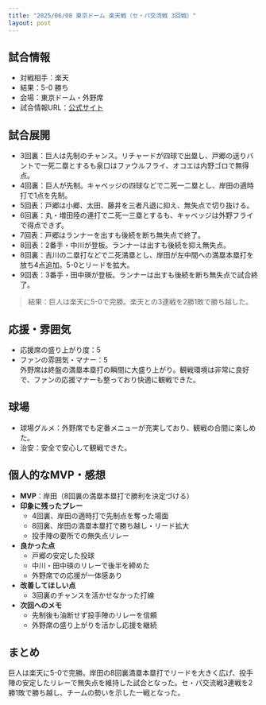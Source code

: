 ```yaml
---
title: "2025/06/08 東京ドーム 楽天戦（セ・パ交流戦 3回戦）"
layout: post
---
```


## 試合情報
- 対戦相手：楽天
- 結果：5-0 勝ち
- 会場：東京ドーム・外野席
- 試合情報URL：[公式サイト](https://www.giants.jp/game/20250608_8003_1/)

<!--more-->

## 試合展開
- 3回裏：巨人は先制のチャンス。リチャードが四球で出塁し、戸郷の送りバントで一死二塁とするも泉口はファウルフライ、オコエは内野ゴロで無得点。
- 4回裏：巨人が先制。キャベッジの四球などで二死一二塁とし、岸田の適時打で1点を先制。
- 5回表：戸郷は小郷、太田、藤井を三者凡退に抑え、無失点で切り抜ける。
- 6回裏：丸・増田陸の連打で二死一三塁とするも、キャベッジは外野フライで得点できず。
- 7回表：戸郷はランナーを出すも後続を断ち無失点で終了。
- 8回表：2番手・中川が登板。ランナーは出すも後続を抑え無失点。
- 8回裏：吉川の二塁打などで二死満塁とし、岸田が左中間への満塁本塁打を放ち4点追加。5-0とリードを拡大。
- 9回表：3番手・田中瑛が登板。ランナーは出すも後続を断ち無失点で試合終了。

> 結果：巨人は楽天に5-0で完勝。楽天との3連戦を2勝1敗で勝ち越した。

## 応援・雰囲気
- 応援席の盛り上がり度：5  
- ファンの雰囲気・マナー：5  
外野席は終盤の満塁本塁打の瞬間に大盛り上がり。観戦環境は非常に良好で、ファンの応援マナーも整っており快適に観戦できた。

## 球場
- 球場グルメ：外野席でも定番メニューが充実しており、観戦の合間に楽しめた。  
- 治安：安全で安心して観戦できた。

## 個人的なMVP・感想
- **MVP**：岸田（8回裏の満塁本塁打で勝利を決定づける）  
- **印象に残ったプレー**  
  - 4回裏、岸田の適時打で先制点を奪った場面  
  - 8回裏、岸田の満塁本塁打で勝ち越し・リード拡大  
  - 投手陣の要所での無失点リレー  
- **良かった点**  
  - 戸郷の安定した投球  
  - 中川・田中瑛のリレーで後半を締めた  
  - 外野席での応援が一体感あり  
- **改善してほしい点**  
  - 3回裏のチャンスを活かせなかった打線  
- **次回へのメモ**  
  - 先制後も油断せず投手陣のリレーを信頼  
  - 外野席の盛り上がりを活かし応援を継続

## まとめ
巨人は楽天に5-0で完勝。岸田の8回裏満塁本塁打でリードを大きく広げ、投手陣の安定したリレーで無失点を維持した試合となった。セ・パ交流戦3連戦を2勝1敗で勝ち越し、チームの勢いを示した一戦となった。
